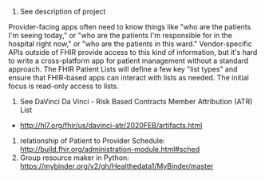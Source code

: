 
1.  See description of project

Provider-facing apps often need to know things like "who are the patients I'm seeing today," or "who are the patients I'm responsible for in the hospital right now," or "who are the patients in this ward." Vendor-specific APIs outside of FHIR provide access to this kind of information, but it's hard to write a cross-platform app for patient management without a standard approach. The FHIR Patient Lists will define a few key "list types" and ensure that FHIR-based apps can interact with lists as needed. The initial focus is read-only access to lists.



1.  See DaVinci Da Vinci - Risk Based Contracts Member Attribution (ATR) List
  - http://hl7.org/fhir/us/davinci-atr/2020FEB/artifacts.html
1. relationship of Patient to Provider Schedule:  http://build.fhir.org/administration-module.html#sched
1. Group resource maker in Python:  https://mybinder.org/v2/gh/Healthedata1/MyBinder/master
